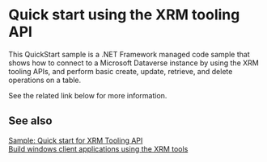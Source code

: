 # Quick start using the XRM tooling API

This QuickStart sample is a .NET Framework managed code sample that shows how to connect to a Microsoft Dataverse instance by using the XRM tooling APIs, and perform basic create, update, retrieve, and delete operations on a table.

See the related link below for more information.

## See also

[Sample: Quick start for XRM Tooling API](https://learn.microsoft.com/power-apps/developer/data-platform/xrm-tooling/sample-quick-start-xrm-tooling-api)  
[Build windows client applications using the XRM tools](https://learn.microsoft.com/power-apps/developer/data-platform/xrm-tooling/build-windows-client-applications-xrm-tools)